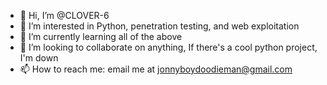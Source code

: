 - 👋 Hi, I’m @CLOVER-6
- 👀 I’m interested in Python, penetration testing, and web exploitation
- 🌱 I’m currently learning all of the above
- 💞️ I’m looking to collaborate on anything, If there's a cool python project, I'm down
- 📫 How to reach me: email me at jonnyboydoodieman@gmail.com

<!---
CLOVER-6/CLOVER-6 is a ✨ special ✨ repository because its `README.md` (this file) appears on your GitHub profile.
You can click the Preview link to take a look at your changes.
--->
